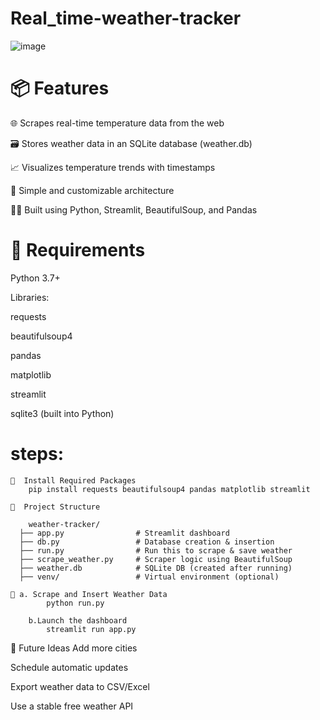 # Real_time-weather-tracker

![image](https://github.com/user-attachments/assets/84cc1303-8628-4f0b-86b7-e80092fd3bd5)

# 📦 Features
🌐 Scrapes real-time temperature data from the web

🗃️ Stores weather data in an SQLite database (weather.db)

📈 Visualizes temperature trends with timestamps

🧪 Simple and customizable architecture

🧑‍💻 Built using Python, Streamlit, BeautifulSoup, and Pandas



# 📌 Requirements
Python 3.7+

Libraries:

requests

beautifulsoup4

pandas

matplotlib

streamlit

sqlite3 (built into Python)


# steps:
    📌  Install Required Packages
        pip install requests beautifulsoup4 pandas matplotlib streamlit

    📌  Project Structure
    
        weather-tracker/
      ├── app.py                # Streamlit dashboard
      ├── db.py                 # Database creation & insertion
      ├── run.py                # Run this to scrape & save weather
      ├── scrape_weather.py     # Scraper logic using BeautifulSoup
      ├── weather.db            # SQLite DB (created after running)
      ├── venv/                 # Virtual environment (optional)

    📌 a. Scrape and Insert Weather Data
            python run.py

        b.Launch the dashboard
            streamlit run app.py


🚀 Future Ideas
Add more cities

Schedule automatic updates

Export weather data to CSV/Excel

Use a stable free weather API


